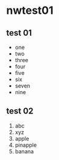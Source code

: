 # nwtest01

## test 01

- one
- two
- three
- four
- five
- six
- seven
- nine

## test 02

1. abc
1. xyz
1. apple
1. pinapple
1. banana

